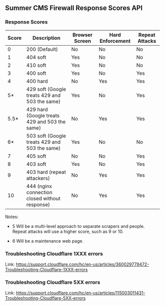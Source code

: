 ## Summer CMS Firewall Response Scores API

### Response Scores

Score | Description | Browser Screen | Hard Enforcement | Repeat Attacks
---|---|---|---|---
0 | 200 (Default) | No | No | No
1 | 404 soft | Yes | No | No
2 | 410 soft | Yes | No | No
3 | 400 soft | Yes | No | Yes
4 | 400 hard | No | Yes | Yes
5* | 429 soft (Google treats 429 and 503 the same) | Yes | No | Yes
5.5* | 429 hard (Google treats 429 and 503 the same) | No | Yes | Yes
6* | 503 soft (Google treats 429 and 503 the same) | Yes | No | No
7 | 405 soft | No | No | Yes
8 | 403 soft | Yes | No | Yes
9 | 403 hard (repeat attackers) | No | Yes | Yes
10 | 444 (nginx connection closed without response) | No | Yes | Yes

Notes:

* 5 Will be a multi-level approach to separate scrapers and people. Repeat attacks will use a higher score, such as 9 or 10.

* 6 Will be a maintenance web page. 

### Troubleshooting Cloudflare 1XXX errors

Link: https://support.cloudflare.com/hc/en-us/articles/360029779472-Troubleshooting-Cloudflare-1XXX-errors

### Troubleshooting Cloudflare 5XX errors

Link: https://support.cloudflare.com/hc/en-us/articles/115003011431-Troubleshooting-Cloudflare-5XX-errors
